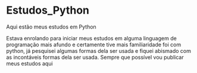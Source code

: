 # Estudos_Python
Aqui estão meus estudos em Python

Estava enrolando para iniciar meus estudos em alguma linguagem de programação mais afundo e certamente tive mais familiaridade foi com python, já pesquisei algumas formas dela ser usada e fiquei abismado com as incontáveis formas dela ser usada. Sempre que possível vou publicar meus estudos aqui
